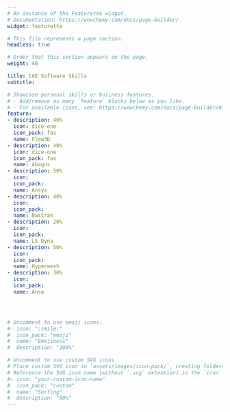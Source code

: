 ```yaml
---
# An instance of the Featurette widget.
# Documentation: https://wowchemy.com/docs/page-builder/
widget: featurette

# This file represents a page section.
headless: true

# Order that this section appears on the page.
weight: 40

title: CAE Software Skills
subtitle: 

# Showcase personal skills or business features.
# - Add/remove as many `feature` blocks below as you like.
# - For available icons, see: https://wowchemy.com/docs/page-builder/#icons
feature: 
- description: 40%
  icon: dice-one
  icon_pack: fas
  name: Flow3D
- description: 40%
  icon: dice-one
  icon_pack: fas
  name: Abaqus
- description: 50%
  icon: 
  icon_pack: 
  name: Ansys
- description: 40%
  icon: 
  icon_pack: 
  name: Nastran
- description: 20%
  icon: 
  icon_pack: 
  name: LS Dyna
- description: 50%
  icon: 
  icon_pack: 
  name: Hypermesh
- description: 30%
  icon: 
  icon_pack: 
  name: Ansa




# Uncomment to use emoji icons.
#- icon: ":smile:"
#  icon_pack: "emoji"
#  name: "Emojiness"
#  description: "100%"  

# Uncomment to use custom SVG icons.
# Place custom SVG icon in `assets/images/icon-pack/`, creating folders if necessary.
# Reference the SVG icon name (without `.svg` extension) in the `icon` field.
#- icon: "your-custom-icon-name"
#  icon_pack: "custom"
#  name: "Surfing"
#  description: "90%"
---
```

